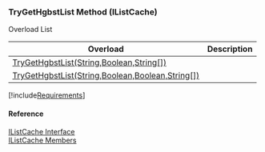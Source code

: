 ﻿### TryGetHgbstList Method (IListCache)

Overload List

| Overload | Description |
| --- | --- |
| [TryGetHgbstList(String,Boolean,String\[\])](fcSDK~FChoice.Foundation.Clarify.IListCache~TryGetHgbstList(String,Boolean,String[]).md) |   |
| [TryGetHgbstList(String,Boolean,Boolean,String\[\])](fcSDK~FChoice.Foundation.Clarify.IListCache~TryGetHgbstList(String,Boolean,Boolean,String[]).md) |   |

[!include[Requirements](../partials/requirements.md)]



#### Reference

[IListCache Interface](fcSDK~FChoice.Foundation.Clarify.IListCache.md)  
[IListCache Members](fcSDK~FChoice.Foundation.Clarify.IListCache_members.md)